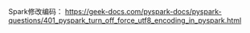 Spark修改编码：
https://geek-docs.com/pyspark-docs/pyspark-questions/401_pyspark_turn_off_force_utf8_encoding_in_pyspark.html
